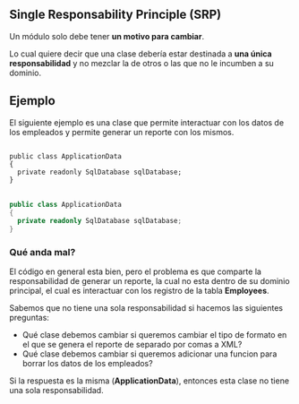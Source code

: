 ## Single Responsability Principle (SRP)
Un módulo solo debe tener **un motivo para cambiar**.

Lo cual quiere decir que una clase debería estar destinada a **una única responsabilidad** y no mezclar la de otros o las que no le incumben a su dominio.

## Ejemplo
El siguiente ejemplo es una clase que permite interactuar con los datos de los empleados y permite generar un reporte con los mismos.


<pre>
<code class='language-cs'>
public class ApplicationData
{
  private readonly SqlDatabase sqlDatabase;
}
</code>
</pre>

```csharp
public class ApplicationData
{
  private readonly SqlDatabase sqlDatabase;
}
```

### Qué anda mal?
El código en general esta bien, pero el problema es que comparte la responsabilidad de generar un reporte, la cual no esta dentro de su dominio principal, el cual es interactuar con los registro de la tabla **Employees**.

Sabemos que no tiene una sola responsabilidad si hacemos las siguientes preguntas:

* Qué clase debemos cambiar si queremos cambiar el tipo de formato en el que se genera el reporte de separado por comas a XML?
* Qué clase debemos cambiar si queremos adicionar una funcion para borrar los datos de los empleados?

Si la respuesta es la misma (**ApplicationData**), entonces esta clase no tiene una sola responsabilidad.

